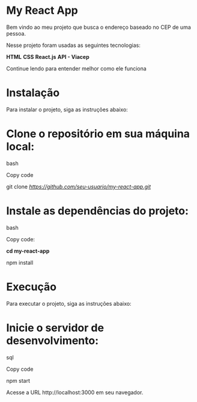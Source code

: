 # My React App

Bem vindo ao meu projeto que busca o endereço baseado no CEP de uma pessoa.

Nesse projeto foram usadas as seguintes tecnologias:

**HTML**
**CSS**
**React.js**
**API - Viacep**

Continue lendo para entender melhor como ele funciona

# Instalação

Para instalar o projeto, siga as instruções abaixo:

# Clone o repositório em sua máquina local:

bash

Copy code

git clone *https://github.com/seu-usuario/my-react-app.git*

# Instale as dependências do projeto:

bash

Copy code:

**cd my-react-app**

npm install

# Execução
Para executar o projeto, siga as instruções abaixo:

# Inicie o servidor de desenvolvimento:

sql

Copy code

npm start

Acesse a URL http://localhost:3000 em seu navegador.

